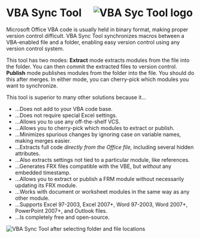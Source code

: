 <h1>VBA Sync Tool&#x2001;<img src='http://i.imgur.com/sQAsBy4.png' alt='VBA Syc Tool logo' /></h1>

Microsoft Office VBA code is usually held in binary format, making proper version control difficult. VBA Sync Tool synchronizes macros between a VBA-enabled file and a folder, enabling easy version control using any version control system.

This tool has two modes: **Extract**&nbsp;mode extracts modules from the file into the folder. You can then commit the extracted files to version control. **Publish**&nbsp;mode publishes modules from the folder into the file. You should do this after merges. In either mode, you can cherry-pick which modules you want to synchronize.

This tool is superior to many other solutions because it…
  * …Does not add to your VBA code base.
  * …Does not require special Excel settings.
  * …Allows you to use any off-the-shelf VCS.
  * …Allows you to cherry-pick which modules to extract or publish.
  * …Minimizes spurious changes by ignoring case on variable names, making merges easier.
  * …Extracts full code *directly from the Office file,* including several hidden attributes.
  * …Also extracts settings not tied to a particular module, like references.
  * …Generates FRX files compatible with the VBE, but *without* any embedded timestamp.
  * …Allows you to extract or publish a FRM module without necessarily updating its FRX module.
  * …Works with document or worksheet modules in the same way as any other module.
  * …Supports Excel 97-2003, Excel 2007+, Word 97-2003, Word 2007+, PowerPoint 2007+, and Outlook files.
  * …Is completely free and open-source.

<img src='http://i.stack.imgur.com/2etAI.png' alt='VBA Sync Tool after selecting folder and file locations' />
